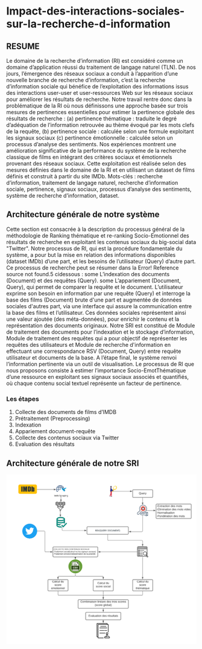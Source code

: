 # Impact-des-interactions-sociales-sur-la-recherche-d-information

## RESUME

Le domaine de la recherche d’information (RI) est considéré comme un domaine
d’application réussi du traitement de langage naturel (TLN). De nos jours, l’émergence des
réseaux sociaux a conduit à l’apparition d’une nouvelle branche de recherche d’information, c’est
la recherche d’information sociale qui bénéfice de l’exploitation des informations issus des
interactions user-user et user-ressources Web sur les réseaux sociaux pour améliorer les résultats
de recherche.
Notre travail rentre donc dans la problématique de la RI où nous définissons une approche
basée sur trois mesures de pertinences essentielles pour estimer la pertinence globale des résultats
de recherche : (a) pertinence thématique : traduite le degré d’adéquation de l’information
retrouvée au thème évoqué par les mots clefs de la requête, (b) pertinence sociale : calculée selon
une formule exploitant les signaux sociaux (c) pertinence émotionnelle : calculée selon un
processus d’analyse des sentiments.
Nos expériences montrent une amélioration significative de la performance du système de
la recherche classique de films en intégrant des critères sociaux et émotionnels provenant des
réseaux sociaux. Cette exploitation est réalisée selon des mesures définies dans le domaine de la
RI et en utilisant un dataset de films définis et construit à partir du site IMDb.
Mots-clés : recherche d’information, traitement de langage naturel, recherche d’information
sociale, pertinence, signaux sociaux, processus d’analyse des sentiments, système de recherche
d’information, dataset.

## Architecture générale de notre système

Cette section est consacrée à la description du processus général de la méthodologie de
Ranking thématique et re-ranking Socio-Emotionnel des résultats de recherche en exploitant les
contenus sociaux du big-social data "Twitter".
Notre processus de RI, qui est la procédure fondamentale du système, a pour but la mise en
relation des informations disponibles (dataset IMDb) d’une part, et les besoins de l’utilisateur
(Query) d’autre part.
Ce processus de recherche peut se résumer dans la Error! Reference source not found.5 cidessous :
some L’indexation des documents (Document) et des requêtes (Query).
some L’appariement (Document, Query), qui permet de comparer la requête et le document.
L’utilisateur exprime son besoin en information par une requête (Query) et interroge la base
des films (Document) brute d'une part et augmentée de données sociales d'autres part, via une
interface qui assure la communication entre la base des films et l’utilisateur. Ces données sociales
représentent ainsi une valeur ajoutée (des méta-données), pour enrichir le contenu et la
représentation des documents originaux.
Notre SRI est constitué de Module de traitement des documents pour l’indexation et le
stockage d’information, Module de traitement des requêtes qui a pour objectif de représenter les
requêtes des utilisateurs et Module de recherche d'information en effectuant une correspondance
RSV (Document, Query) entre requête utilisateur et documents de la base. A l’étape final, le
système renvoi l’information pertinente via un outil de visualisation.
Le processus de RI que nous proposons consiste à estimer l’importance Socio-EmotThématique d’une ressource en exploitant ses signaux sociaux associés et quantifiés, où chaque
contenu social textuel représente un facteur de pertinence.

### Les étapes

1. Collecte des documents de films d’IMDB
2. Prétraitement (Preprocessing)
3. Indexation
4. Appariement document-requête
5. Collecte des contenus sociaux via Twitter
6. Evaluation des résultats

## Architecture générale de notre SRI

![alt text](img/RIS.png)